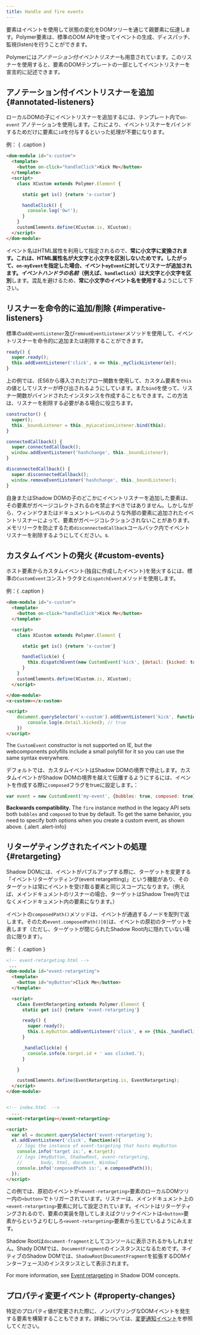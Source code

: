 ```yaml
---
title: Handle and fire events
---
```


<!-- toc -->

要素はイベントを使用して状態の変化をDOMツリーを通じて親要素に伝達します。Polymer要素は、標準のDOM  APIを使ってイベントの生成、ディスパッチ、監視(listen)を行うことができます。

Polymerには*アノテーション付イベントリスナー*も用意されています。このリスナーを使用すると、要素のDOMテンプレートの一部としてイベントリスナーを宣言的に記述できます。

## アノテーション付イベントリスナーを追加 {#annotated-listeners}

ローカルDOMの子にイベントリスナーを追加するには、テンプレート内で<code>on-<var>event</var></code> アノテーションを使用します。これにより、イベントリスナーをバインドするためだけに要素に`id`を付与するといった処理が不要になります。

例： { .caption }

```html
<dom-module id="x-custom">
  <template>
    <button on-click="handleClick">Kick Me</button>
  </template>
  <script>
    class XCustom extends Polymer.Element {

      static get is() {return 'x-custom'}

      handleClick() {
        console.log('Ow!');
      }
    }
    customElements.define(XCustom.is, XCustom);
  </script>
</dom-module>
```

イベント名はHTML属性を利用して指定されるので、**常に小文字に変換されます。**これは、HTML属性名が大文字と小文字を区別しないためです。したがって、`on-myEvent`を指定した場合、イベント`myEvent`に対してリスナーが追加されます。_イベントハンドラの名前_（例えば、`handleClick`）は**大文字と小文字を区別**します。混乱を避けるため、**常に小文字のイベント名を使用する**ようにして下さい。

## リスナーを命令的に追加/削除 {#imperative-listeners}

標準の`addEventListener`及び`removeEventListener`メソッドを使用して、イベントリスナーを命令的に追加または削除することができます。

```js
ready() {
  super.ready();
  this.addEventListener('click', e => this._myClickListener(e));
}
```

上の例では、(ES6から導入された)アロー関数を使用して、カスタム要素を`this`の値としてリスナーが呼び出されるようにしています。また`bind`を使って、リスナー関数がバインドされたインスタンスを作成することもできます。この方法は、リスナーを削除する必要がある場合に役立ちます。

```js
constructor() {
  super();
  this._boundListener = this._myLocationListener.bind(this);
}

connectedCallback() {
  super.connectedCallback();
  window.addEventListener('hashchange', this._boundListener);
}

disconnectedCallback() {
  super.disconnectedCallback();
  window.removeEventListener('hashchange', this._boundListener);
}
```

自身またはShadow DOMの子のどこかにイベントリスナーを追加した要素は、その要素がガベージコレクトされるのを禁止すべきではありません。しかしながら、ウィンドウまたはドキュメントレベルのような外部の要素に追加されたイベントリスナーによって、要素がガベージコレクションされないことがあります。メモリリークを防止するため`disconnectedCallback`コールバック内でイベントリスナーを削除するようにしてください。s.


## カスタムイベントの発火 {#custom-events}

ホスト要素からカスタムイベント(独自に作成したイベント)を発火するには、標準の`CustomEvent`コンストラクタと`dispatchEvent`メソッドを使用します。

例：{ .caption }

```html
<dom-module id="x-custom">
  <template>
    <button on-click="handleClick">Kick Me</button>
  </template>

  <script>
    class XCustom extends Polymer.Element {

      static get is() {return 'x-custom'}

      handleClick(e) {
        this.dispatchEvent(new CustomEvent('kick', {detail: {kicked: true}}));
      }
    }
    customElements.define(XCustom.is, XCustom);
  </script>

</dom-module>
<x-custom></x-custom>

<script>
    document.querySelector('x-custom').addEventListener('kick', function (e) {
        console.log(e.detail.kicked); // true
    })
</script>
```
The `CustomEvent` constructor is not supported on IE, but the webcomponents polyfills include a
small polyfill for it so you can use the same syntax everywhere.

デフォルトでは、カスタムイベントはShadow DOMの境界で停止します。カスタムイベントがShadow DOMの境界を越えて伝播するようにするには、イベントを作成する際に`composed`フラグをtrueに設定します。：

```js
var event = new CustomEvent('my-event', {bubbles: true, composed: true});
```

**Backwards compatibility.** The `fire` instance method in the legacy API sets both `bubbles` and `composed` to true by default.
To get the same behavior, you need to specify both options when you create a custom event, as shown
above.
{.alert .alert-info}

## リターゲティングされたイベントの処理 {#retargeting}

Shadow DOMには、イベントがバブルアップする際に、ターゲットを変更する「イベントリターゲッティング(event retargetting)」という機能があり、そのターゲットは常にイベントを受け取る要素と同じスコープになります。（例えば、メインドキュメントのリスナーの場合、ターゲットはShadow Tree内ではなくメインドキュメント内の要素になります。）

イベントの`composedPath()`メソッドは、イベントが通過するノードを配列で返します。そのため`event.composedPath()[0]`は、イベントの原初のターゲットを表します（ただし、ターゲットが閉じられたShadow Root内に隠れていない場合に限ります）。

例： { .caption }

```html
<!-- event-retargeting.html -->
 ...
<dom-module id="event-retargeting">
  <template>
    <button id="myButton">Click Me</button>
  </template>

  <script>
    class EventRetargeting extends Polymer.Element {
      static get is() {return 'event-retargeting'}

      ready() {
        super.ready();
        this.$.myButton.addEventListener('click', e => {this._handleClick(e)});
      }

      _handleClick(e) {
        console.info(e.target.id + ' was clicked.');
      }

    }

    customElements.define(EventRetargeting.is, EventRetargeting);
  </script>
</dom-module>


<!-- index.html  -->
  ...
<event-retargeting></event-retargeting>

<script>
  var el = document.querySelector('event-retargeting');
  el.addEventListener('click', function(e){
    // logs the instance of event-targeting that hosts #myButton
    console.info('target is:', e.target);
    // logs [#myButton, ShadowRoot, event-retargeting,
    //       body, html, document, Window]
    console.info('composedPath is:', e.composedPath());
  });
</script>
```

この例では、原初のイベントが`<event-retargeting>`要素のローカルDOMツリー内の`<button>`でトリガーされています。リスナーは、メインドキュメント上の`<event-retargeting>`要素に対して設定されています。イベントはリターゲティングされるので、要素の実装を隠してしまえばクリックイベントは`<button>`要素からというよりむしろ`<event-retargeting>`要素から生じているようにみえます。

Shadow Rootは`document-fragment`としてコンソールに表示されるかもしれません。Shady DOMでは、`DocumentFragment`のインスタンスになるためです。ネイティブのShadow DOMでは、`ShadowRoot`(`DocumentFragment`を拡張するDOMインターフェース)のインスタンスとして表示されます。

For more information, see [Event retargeting](shadow-dom#event-retargeting) in Shadow DOM concepts.

## プロパティ変更イベント {#property-changes}

特定のプロパティ値が変更された際に、ノンバブリングなDOMイベントを発生する要素を構築することもできます。詳細については、[変更通知イベント](data-system#change-events)を参照してください。
